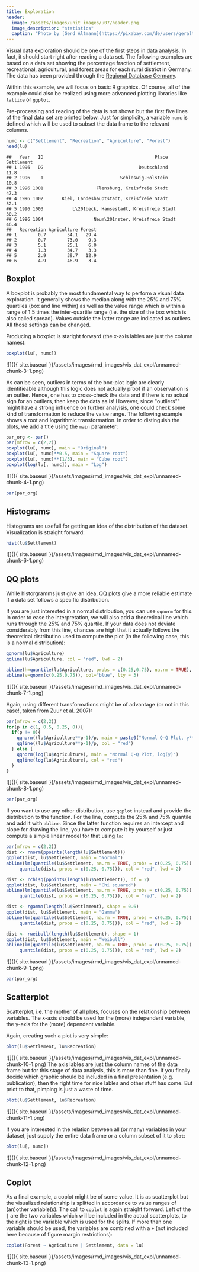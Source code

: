 ```yaml
---
title: Exploration
header:
  image: /assets/images/unit_images/u07/header.png
  image_description: "statistics"
  caption: "Photo by [Gerd Altmann](https://pixabay.com/de/users/geralt-9301/?utm_source=link-attribution&utm_medium=referral&utm_campaign=image&utm_content=4705451) [from Pixabay](https://pixabay.com/)"
---
```




Visual data exploration should be one of the first steps in data analysis. In fact, it should start right after reading a data set. The following examples are based on a data set showing the percentage fraction of settlement, recreational, agricultural, and forest areas for each rural district in Germany. The data has been provided through the [Regional Database Germany](https://www.regionalstatistik.de/genesis/online/).

Within this example, we will focus on basic R graphics. Of course, all of the example could also be realized using more advanced plotting libraries like `lattice` or `ggplot`.




Pre-processing and reading of the data is not shown but the first five lines of the final data set are printed below. Just for simplicity, a variable `numc` is defined which will be used to subset the data frame to the relevant columns.

```r
numc <- c("Settlement", "Recreation", "Agriculture", "Forest")
head(lu)
```

```
##   Year   ID                                          Place Settlement
## 1 1996   DG                                    Deutschland       11.8
## 2 1996    1                             Schleswig-Holstein       10.8
## 3 1996 1001                    Flensburg, Kreisfreie Stadt       47.3
## 4 1996 1002       Kiel, Landeshauptstadt, Kreisfreie Stadt       52.1
## 5 1996 1003           L\201beck, Hansestadt, Kreisfreie Stadt       30.2
## 6 1996 1004                   Neum\201nster, Kreisfreie Stadt       46.4
##   Recreation Agriculture Forest
## 1        0.7        54.1   29.4
## 2        0.7        73.0    9.3
## 3        5.1        25.1    6.0
## 4        1.3        34.7    3.3
## 5        2.9        39.7   12.9
## 6        4.9        46.9    3.4
```


## Boxplot
A boxplot is probably the most fundamental way to perform a visual data exploration. It generally shows the median along with the 25% and 75% quartiles (box and line within) as well as the value range which is within a range of 1.5 times the inter-quartile range (i.e. the size of the box which is also called spread). Values outside the latter range are indicated as outliers. All those settings can be changed.

Producing a boxplot is staright forward (the x-axis lables are just the column names):

```r
boxplot(lu[, numc])
```

![]({{ site.baseurl }}/assets/images/rmd_images/vis_dat_expl/unnamed-chunk-3-1.png)<!-- -->

As can be seen, outliers in terms of the box-plot logic are clearly identifieable although this logic does not actually proof if an observation is an outlier. Hence, one has to cross-check the data and if there is no actual sign for an outliers, then keep the data as is! However, since "outliers"" might have a strong influence on further analyisis, one could check some kind of transformation to reduce the value range. The following example shows a root and logarithmic transformation. In order to distinguish the plots, we add a title using the `main` parameter:

```r
par_org <- par()
par(mfrow = c(2,2))
boxplot(lu[, numc], main = "Original")
boxplot(lu[, numc]**0.5, main = "Square root")
boxplot(lu[, numc]**(1/3), main = "Cube root")
boxplot(log(lu[, numc]), main = "Log")
```

![]({{ site.baseurl }}/assets/images/rmd_images/vis_dat_expl/unnamed-chunk-4-1.png)<!-- -->

```r
par(par_org)
```





## Histograms
Histograms are usefull for getting an idea of the distribution of the dataset. Visualization is straight forward:

```r
hist(lu$Settlement)
```

![]({{ site.baseurl }}/assets/images/rmd_images/vis_dat_expl/unnamed-chunk-6-1.png)<!-- -->


## QQ plots
While historgramms just give an idea, QQ plots give a more reliable estimate if a data set follows a specific distribution.

If you are just interested in a normal distribution, you can use `qqnorm` for this. In order to ease the interpretation, we will also add a theoretical line which runs through the 25% and 75% quartile. If your data does not deviate considerably from this line, chances are high that it actually follows the theoretical distributino used to compute the plot (in the following case, this is a normal distribution):

```r
qqnorm(lu$Agriculture)
qqline(lu$Agriculture, col = "red", lwd = 2)

abline(h=quantile(lu$Agriculture, probs = c(0.25,0.75), na.rm = TRUE), col="blue", lty = 3)
abline(v=qnorm(c(0.25,0.75)), col="blue", lty = 3)
```

![]({{ site.baseurl }}/assets/images/rmd_images/vis_dat_expl/unnamed-chunk-7-1.png)<!-- -->

Again, using different transformations might be of advantage (or not in this case!, taken from Zuur et al. 2007):

```r
par(mfrow = c(2,2))
for(p in c(1, 0.5, 0.25, 0)){
  if(p != 0){
    qqnorm((lu$Agriculture**p-1)/p, main = paste0("Normal Q-Q Plot, y**p-1/p for ", p))
    qqline((lu$Agriculture**p-1)/p, col = "red")  
  } else {
    qqnorm(log(lu$Agriculture), main = "Normal Q-Q Plot, log(y)")
    qqline(log(lu$Agriculture), col = "red")
  }
}
```

![]({{ site.baseurl }}/assets/images/rmd_images/vis_dat_expl/unnamed-chunk-8-1.png)<!-- -->

```r
par(par_org)
```

If you want to use any other distribution, use `qqplot` instead and provide the distribution to the function. For the line, compute the 25% and 75% quantile and add it with `abline`. Since the latter function requires an intercept and slope for drawing the line, you have to compute it by yourself or just compute a simple linear model for that using `lm`:

```r
par(mfrow = c(2,2))
dist <- rnorm(ppoints(length(lu$Settlement)))
qqplot(dist, lu$Settlement, main = "Normal")
abline(lm(quantile(lu$Settlement, na.rm = TRUE, probs = c(0.25, 0.75)) ~
     quantile(dist, probs = c(0.25, 0.75))), col = "red", lwd = 2)

dist <- rchisq(ppoints(length(lu$Settlement)), df = 2)
qqplot(dist, lu$Settlement, main = "Chi squared")
abline(lm(quantile(lu$Settlement, na.rm = TRUE, probs = c(0.25, 0.75)) ~
     quantile(dist, probs = c(0.25, 0.75))), col = "red", lwd = 2)

dist <- rgamma(length(lu$Settlement), shape = 0.6)
qqplot(dist, lu$Settlement, main = "Gamma")
abline(lm(quantile(lu$Settlement, na.rm = TRUE, probs = c(0.25, 0.75)) ~
     quantile(dist, probs = c(0.25, 0.75))), col = "red", lwd = 2)

dist <- rweibull(length(lu$Settlement), shape = 1)
qqplot(dist, lu$Settlement, main = "Weibull")
abline(lm(quantile(lu$Settlement, na.rm = TRUE, probs = c(0.25, 0.75)) ~
     quantile(dist, probs = c(0.25, 0.75))), col = "red", lwd = 2)
```

![]({{ site.baseurl }}/assets/images/rmd_images/vis_dat_expl/unnamed-chunk-9-1.png)<!-- -->

```r
par(par_org)
```


## Scatterplot
Scatterplot, i.e. the mother of all plots, focuses on the relationship between variables. The x-axis should be used for the (more) independent variable, the y-axis for the (more) dependent variable.

Again, creating such a plot is very simple:

```r
plot(lu$Settlement, lu$Recreation)
```

![]({{ site.baseurl }}/assets/images/rmd_images/vis_dat_expl/unnamed-chunk-10-1.png)<!-- -->
The axis lables are just the column names of the data frame but for this stage of data analysis, this is more than fine. If you finally decide which graphic should be included in a final presentation (e.g. publication), then the right time for nice lables and other stuff has come. But priot to that, pimping is just a waste of time.


```r
plot(lu$Settlement, lu$Recreation)
```

![]({{ site.baseurl }}/assets/images/rmd_images/vis_dat_expl/unnamed-chunk-11-1.png)<!-- -->

If you are interested in the relation between all (or many) variables in your dataset, just supply the entire data frame or a column subset of it to `plot`:

```r
plot(lu[, numc])
```

![]({{ site.baseurl }}/assets/images/rmd_images/vis_dat_expl/unnamed-chunk-12-1.png)<!-- -->


## Coplot
As a final example, a coplot might be of some value. It is as scatterplot but the visualized relationship is splitted in accordance to value ranges of (an)other variable(s). The call to `coplot` is again straight forward. Left of the `|` are the two variables which will be included in the actual scatterplots, to the right is the variable which is used for the splits. If more than one variable should be used, the variables are combined with a `+` (not included here because of figure margin restrictions):

```r
coplot(Forest ~ Agriculture | Settlement, data = lu)
```

![]({{ site.baseurl }}/assets/images/rmd_images/vis_dat_expl/unnamed-chunk-13-1.png)<!-- -->
